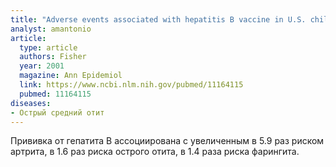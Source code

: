 ```yaml
---
title: "Adverse events associated with hepatitis B vaccine in U.S. children less than six years of age, 1993 and 1994"
analyst: amantonio
article:
  type: article
  authors: Fisher
  year: 2001
  magazine: Ann Epidemiol
  link: https://www.ncbi.nlm.nih.gov/pubmed/11164115
  pubmed: 11164115
diseases:
- Острый средний отит
---
```


Прививка от гепатита В ассоциирована с увеличенным в 5.9 раз риском артрита, в 1.6 раз риска острого отита, в 1.4 раза риска фарингита.
